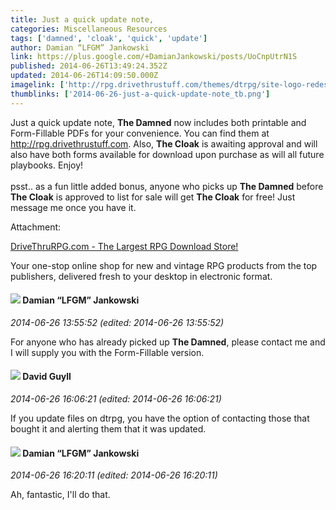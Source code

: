 ```yaml
---
title: Just a quick update note,
categories: Miscellaneous Resources
tags: ['damned', 'cloak', 'quick', 'update']
author: Damian “LFGM” Jankowski
link: https://plus.google.com/+DamianJankowski/posts/UoCnpUtrN1S
published: 2014-06-26T13:49:24.352Z
updated: 2014-06-26T14:09:50.000Z
imagelink: ['http://rpg.drivethrustuff.com/themes/dtrpg/site-logo-redesignd.png']
thumblinks: ['2014-06-26-just-a-quick-update-note_tb.png']
---
```


Just a quick update note, <b>The Damned</b> now includes both printable and Form-Fillable PDFs for your convenience. You can find them at <a href="http://rpg.drivethrustuff.com" class="ot-anchor">http://rpg.drivethrustuff.com</a>. Also, <b>The Cloak</b> is awaiting approval and will also have both forms available for download upon purchase as will all future playbooks. Enjoy!<br /><br />psst.. as a fun little added bonus, anyone who picks up <b>The Damned</b> before <b>The Cloak</b> is approved to list for sale will get <b>The Cloak</b> for free! Just message me once you have it.


Attachment:

<a href='http://rpg.drivethrustuff.com'>DriveThruRPG.com - The Largest RPG Download Store!</a>


Your one-stop online shop for new and vintage RPG products from the top publishers, delivered fresh to your desktop in electronic format.
<div id='comment z122z5obutu3xl5xa04cgpyieti2cz0ojt00k'>
  <h4><img src='{{site.baseurl}}//images/avatars/100476170927206311405_photo.jpg'> Damian “LFGM” Jankowski</h4>
      <p><cite>2014-06-26 13:55:52 (edited: 2014-06-26 13:55:52)</cite></p>
        <p>For anyone who has already picked up <b>The Damned</b>, please contact me and I will supply you with the Form-Fillable version.</p>
</div>
        

<div id='comment z122z5obutu3xl5xa04cgpyieti2cz0ojt00k'>
  <h4><img src='{{site.baseurl}}//images/avatars/117134143142507309944_photo.jpg'> David Guyll</h4>
      <p><cite>2014-06-26 16:06:21 (edited: 2014-06-26 16:06:21)</cite></p>
        <p>If you update files on dtrpg, you have the option of contacting those that bought it and alerting them that it was updated.</p>
</div>
        

<div id='comment z122z5obutu3xl5xa04cgpyieti2cz0ojt00k'>
  <h4><img src='{{site.baseurl}}//images/avatars/100476170927206311405_photo.jpg'> Damian “LFGM” Jankowski</h4>
      <p><cite>2014-06-26 16:20:11 (edited: 2014-06-26 16:20:11)</cite></p>
        <p>Ah, fantastic, I&#39;ll do that.</p>
</div>
        